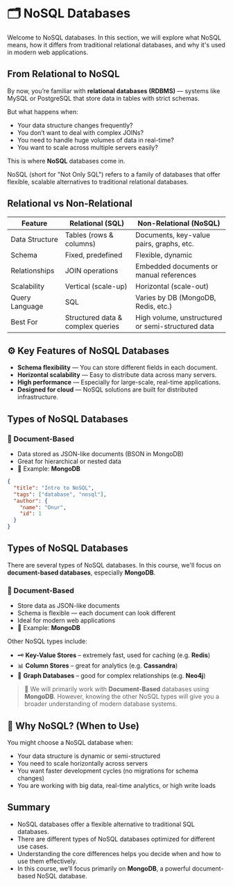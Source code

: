 # 🗂️ NoSQL Databases

Welcome to NoSQL databases. In this section, we will explore what NoSQL means, how it differs from traditional relational databases, and why it's used in modern web applications.

## From Relational to NoSQL

By now, you’re familiar with **relational databases (RDBMS)** — systems like MySQL or PostgreSQL that store data in tables with strict schemas.

But what happens when:

- Your data structure changes frequently?
- You don’t want to deal with complex JOINs?
- You need to handle huge volumes of data in real-time?
- You want to scale across multiple servers easily?

This is where **NoSQL** databases come in.

NoSQL (short for "Not Only SQL") refers to a family of databases that offer flexible, scalable alternatives to traditional relational databases.

## Relational vs Non-Relational

| Feature        | Relational (SQL)                  | Non-Relational (NoSQL)                            |
| -------------- | --------------------------------- | ------------------------------------------------- |
| Data Structure | Tables (rows & columns)           | Documents, key-value pairs, graphs, etc.          |
| Schema         | Fixed, predefined                 | Flexible, dynamic                                 |
| Relationships  | JOIN operations                   | Embedded documents or manual references           |
| Scalability    | Vertical (scale-up)               | Horizontal (scale-out)                            |
| Query Language | SQL                               | Varies by DB (MongoDB, Redis, etc.)               |
| Best For       | Structured data & complex queries | High volume, unstructured or semi-structured data |

## ⚙️ Key Features of NoSQL Databases

- **Schema flexibility** — You can store different fields in each document.
- **Horizontal scalability** — Easy to distribute data across many servers.
- **High performance** — Especially for large-scale, real-time applications.
- **Designed for cloud** — NoSQL solutions are built for distributed infrastructure.

## Types of NoSQL Databases

### 📄 Document-Based

- Data stored as JSON-like documents (BSON in MongoDB)
- Great for hierarchical or nested data
- 🧪 Example: **MongoDB**

```json
{
  "title": "Intro to NoSQL",
  "tags": ["database", "nosql"],
  "author": {
    "name": "Onur",
    "id": 1
  }
}
```

## Types of NoSQL Databases

There are several types of NoSQL databases. In this course, we'll focus on **document-based databases**, especially **MongoDB**.

### 📄 Document-Based

- Store data as JSON-like documents
- Schema is flexible — each document can look different
- Ideal for modern web applications
- 🧪 Example: **MongoDB**

Other NoSQL types include:

- 🗝️ **Key-Value Stores** – extremely fast, used for caching (e.g. **Redis**)
- 📊 **Column Stores** – great for analytics (e.g. **Cassandra**)
- 🧭 **Graph Databases** – good for complex relationships (e.g. **Neo4j**)

> 🧠 We will primarily work with **Document-Based** databases using **MongoDB**. However, knowing the other NoSQL types will give you a broader understanding of modern database systems.

## 🍃 Why NoSQL? (When to Use)

You might choose a NoSQL database when:

- Your data structure is dynamic or semi-structured
- You need to scale horizontally across servers
- You want faster development cycles (no migrations for schema changes)
- You are working with big data, real-time analytics, or high write loads

<!-- ## 🧠 Common NoSQL Examples

| Database  | Type      | Use Case                                |
| --------- | --------- | --------------------------------------- |
| MongoDB   | Document  | Web apps, content management            |
| Redis     | Key-Value | Caching, real-time data                 |
| Cassandra | Column    | Analytics at scale                      |
| Neo4j     | Graph     | Social networks, recommendation engines | -->

## Summary

- NoSQL databases offer a flexible alternative to traditional SQL databases.
- There are different types of NoSQL databases optimized for different use cases.
- Understanding the core differences helps you decide when and how to use them effectively.
- In this course, we’ll focus primarily on **MongoDB**, a powerful document-based NoSQL database.
